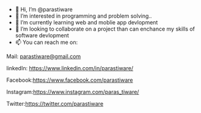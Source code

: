 - 👋 Hi, I’m @parastiware
- 👀 I’m interested in programming and problem solving..
- 🌱 I’m currently learning web and moblie app devlopment
- 💞️ I’m looking to collaborate on a project than can enchance my skills of software devlopment
- 📫 You can reach me on:

Mail: <a href=" mailto:parastiware@gmail.com">parastiware@gmail.com</a>

linkedIn: <a href="https://www.linkedin.com/in/parastiware/" target="_blank"> https://www.linkedin.com/in/parastiware/</a>

Facebook:https://www.facebook.com/parastiware

Instagram:https://www.instagram.com/paras_tiware/

Twitter:https://twitter.com/parastiware


<!---
parastiware/parastiware is a ✨ special ✨ repository because its `README.md` (this file) appears on your GitHub profile.
You can click the Preview link to take a look at your changes.
--->
